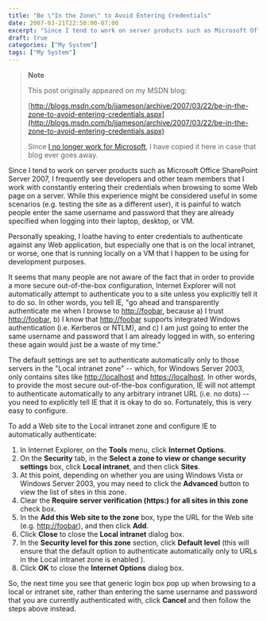 ```yaml
---
title: "Be \"In the Zone\" to Avoid Entering Credentials"
date: 2007-03-21T22:50:00-07:00
excerpt: "Since I tend to work on server products such as Microsoft Office SharePoint Server 2007, I frequently see developers and other team members that I work with constantly entering their credentials when browsing to some Web page on a server. While this experience..."
draft: true
categories: ["My System"]
tags: ["My System"]
---
```


> **Note**
>
> This post originally appeared on my MSDN blog:
>
> [http://blogs.msdn.com/b/jjameson/archive/2007/03/22/be-in-the-zone-to-avoid-entering-credentials.aspx](http://blogs.msdn.com/b/jjameson/archive/2007/03/22/be-in-the-zone-to-avoid-entering-credentials.aspx)
>
> Since
> [I no longer work for Microsoft](/blog/jjameson/2011/09/02/last-day-with-microsoft), I have copied it here in case that
> blog ever goes away.

Since I tend to work on server products such as Microsoft Office SharePoint
Server 2007, I frequently see developers and other team members that I work
with constantly entering their credentials when browsing to some Web page on
a server. While this experience might be considered useful in some scenarios
(e.g. testing the site as a different user), it is painful to watch people enter
the same username and password that they are already specified when logging
into their laptop, desktop, or VM.

Personally speaking, I loathe having to enter credentials to authenticate
against any Web application, but especially one that is on the local intranet,
or worse, one that is running locally on a VM that I happen to be using for
development purposes.

It seems that many people are not aware of the fact that in order to provide
a more secure out-of-the-box configuration, Internet Explorer will not automatically
attempt to authenticate you to a site unless you explicitly tell it to do so.
In other words, you tell IE, "go ahead and transparently authenticate me when
I browse to [http://foobar](http://foobar/), because
a) I trust [http://foobar](http://foobar/), b) I know
that [http://foobar](http://foobar/) supports integrated
Windows authentication (i.e. Kerberos or NTLM), and c) I am just going to enter
the same username and password that I am already logged in with, so entering
these again would just be a waste of my time."

The default settings are set to authenticate automatically only to those
servers in the "Local intranet zone" -- which, for Windows Server 2003, only
contains sites like [http://localhost](http://localhost/)
and [https://localhost](https://localhost/). In other
words, to provide the most secure out-of-the-box configuration, IE will not
attempt to authenticate automatically to any arbitrary intranet URL (i.e. no
dots) -- you need to explicitly tell IE that it is okay to do so. Fortunately,
this is very easy to configure.

To add a Web site to the Local intranet zone and configure IE to automatically
authenticate:

1. In Internet Explorer, on the **Tools** menu, click
   **Internet Options**.
2. On the **Security** tab, in the **Select a zone to
   view or change security settings** box, click **Local intranet**,
   and then click **Sites**.
3. At this point, depending on whether you are using Windows Vista or Windows
   Server 2003, you may need to click the **Advanced** button
   to view the list of sites in this zone.
4. Clear the **Require server verification (https:) for all sites
   in this zone** check box.
5. In the **Add this Web site to the zone** box, type the
   URL for the Web site (e.g. [http://foobar](http://foobar/)),
   and then click **Add**.
6. Click **Close** to close the **Local intranet**
   dialog box.
7. In the **Security level for this zone** section, click
   **Default level** (this will ensure that the default option
   to authenticate automatically only to URLs in the Local intranet zone is
   enabled ).
8. Click **OK** to close the **Internet Options**
   dialog box.

So, the next time you see that generic login box pop up when browsing to
a local or intranet site, rather than entering the same username and password
that you are currently authenticated with, click **Cancel** and
then follow the steps above instead.

